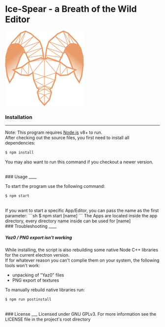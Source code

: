 #  Ice-Spear - a Breath of the Wild Editor
![alt Ice-Spear](assets/icons/icon_256_thin.png)

### Installation
____
Note: This program requires [Node.js](https://nodejs.org/) v8+ to run.  
After checking out the source files, you first need to install all dependencies:

```sh
$ npm install
```

You may also want to run this command if you checkout a newer version.
  
<br />
### Usage
____

To start the program use the following command:
```sh
$ npm start
```
<br />
If you want to start a specific App/Editor, you can pass the name as the first parameter:
```sh
$ npm start [name]
```
The Apps are located inside the app directory, every directory name inside can be used for [name]

<br />
### Troubleshooting
____

##### Yaz0 / PNG export isn't working
While installing, the script is also rebuilding some native Node C++ libraries for the current electron version.  
If for whatever reason you can't complie them on your system, the following tools won't work:
- unpacking of "Yaz0" files
- PNG export of textures

To manually rebuild native libraries run:
```sh
$ npm run postinstall
```

<br />
### License
___
Licensed under GNU GPLv3.  
For more information see the LICENSE file in the project's root directory